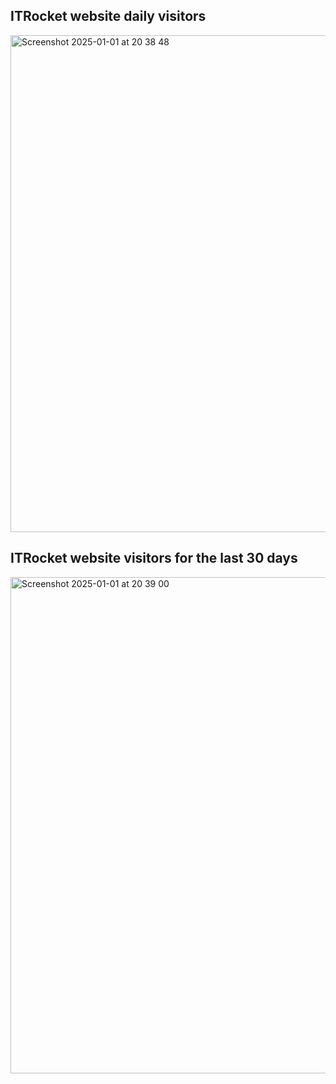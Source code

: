## ITRocket website daily visitors
<img width="795" alt="Screenshot 2025-01-01 at 20 38 48" src="https://github.com/user-attachments/assets/861d64e6-201f-4f9c-8cf8-09767b3c79e1" />

## ITRocket website visitors for the last 30 days
<img width="794" alt="Screenshot 2025-01-01 at 20 39 00" src="https://github.com/user-attachments/assets/f8a99db2-1968-41ae-ae3d-b7e2481cc78c" />
